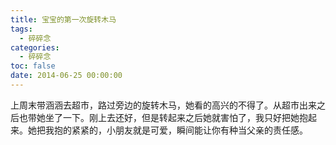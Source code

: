```yaml
---
title: 宝宝的第一次旋转木马
tags:
  - 碎碎念
categories:
  - 碎碎念
toc: false
date: 2014-06-25 00:00:00
---
```


上周末带涵涵去超市，路过旁边的旋转木马，她看的高兴的不得了。从超市出来之后也带她坐了一下。刚上去还好，但是转起来之后她就害怕了，我只好把她抱起来。她把我抱的紧紧的，小朋友就是可爱，瞬间能让你有种当父亲的责任感。